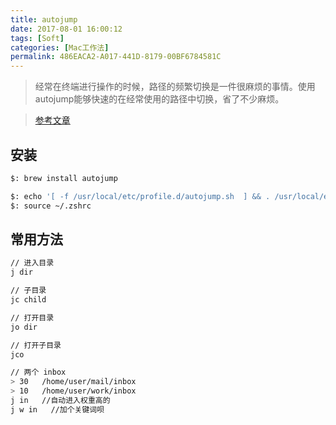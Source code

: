 ```yaml
---
title: autojump
date: 2017-08-01 16:00:12
tags: [Soft]
categories: [Mac工作法]
permalink: 486EACA2-A017-441D-8179-00BF6784581C
---
```


> 经常在终端进行操作的时候，路径的频繁切换是一件很麻烦的事情。使用autojump能够快速的在经常使用的路径中切换，省了不少麻烦。

> [参考文章](http://www.jianshu.com/p/23aeb7c4d89b)

## 安装

``` bash
$: brew install autojump
```

``` bash
$: echo '[ -f /usr/local/etc/profile.d/autojump.sh  ] && . /usr/local/etc/profile.d/autojump.sh' >> .zshrc
$: source ~/.zshrc
```

## 常用方法

``` bash
// 进入目录
j dir

// 子目录
jc child

// 打开目录
jo dir

// 打开子目录
jco

// 两个 inbox
> 30   /home/user/mail/inbox
> 10   /home/user/work/inbox
j in   //自动进入权重高的
j w in   //加个关键词呗
```

